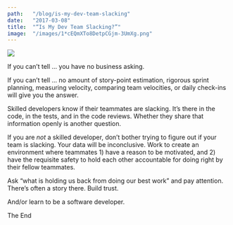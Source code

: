 ```yaml
---
path:	"/blog/is-my-dev-team-slacking"
date:	"2017-03-08"
title:	"“Is My Dev Team Slacking?”"
image:	"/images/1*cEQmXTo8DetpCGjm-3UmXg.png"
---
```


![](/images/1*cEQmXTo8DetpCGjm-3UmXg.png)

If you can’t tell … you have no business asking.

If you can’t tell … no amount of story-point estimation, rigorous sprint planning, measuring velocity, comparing team velocities, or daily check-ins will give you the answer.

Skilled developers know if their teammates are slacking. It’s there in the code, in the tests, and in the code reviews. Whether they share that information openly is another question.

If you are *not* a skilled developer, don’t bother trying to figure out if your team is slacking. Your data will be inconclusive. Work to create an environment where teammates 1) have a reason to be motivated, and 2) have the requisite safety to hold each other accountable for doing right by their fellow teammates.

Ask “what is holding us back from doing our best work” and pay attention. There’s often a story there. Build trust.

And/or learn to be a software developer.

The End

